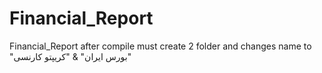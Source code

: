 # Financial_Report
Financial_Report
after compile must create 2 folder and changes name to "بورس ایران" & "کریپتو کارنسی" 
